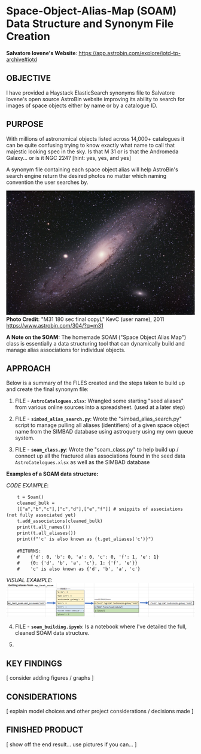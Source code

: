 # Space-Object-Alias-Map (SOAM) Data Structure and Synonym File Creation

**Salvatore Iovene's Website**: https://app.astrobin.com/explore/iotd-tp-archive#iotd

## OBJECTIVE
I have provided a Haystack ElasticSearch synonyms file to Salvatore Iovene's open source AstroBin website improving its ability to search for images of space objects either by name or by a catalogue ID.

## PURPOSE
With millions of astronomical objects listed across 14,000+ catalogues it can be quite confusing trying to know exactly what name to call that majestic looking spec in the sky. Is that M 31 or is that the Andromeda Galaxy... or is it NGC 224? [hint: yes, yes, and yes]

A synonym file containing each space object alias will help AstroBin's search engine return the desired photos no matter which naming convention the user searches by.

![alt text](image-1.png)
**Photo Credit**: "M31 180 sec final copyL" KevC (user name), 2011 https://www.astrobin.com/304/?q=m31 

**A Note on the SOAM:** The homemade SOAM ("Space Object Alias Map") class is essentially a data structuring tool that can dynamically build and manage alias associations for individual objects.

## APPROACH
Below is a summary of the FILES created and the steps taken to build up and create the final synonym file:

1) FILE - **`AstroCatelogues.xlsx`**: Wrangled some starting "seed aliases" from various online sources into a spreadsheet. (used at a later step)

2) FILE - **`simbad_alias_search.py`**: Wrote the "simbad_alias_search.py" script to manage pulling all aliases (identifiers) of a given space object name from the SIMBAD database using astroquery using my own queue system.

3) FILE - **`soam_class.py`**: Wrote the "soam_class.py" to help build up / connect up all the fractured alias associations found in the seed data `AstroCatelogues.xlsx` as well as the SIMBAD database

**Examples of a SOAM data structure:**

*CODE EXAMPLE*:
``` Code:
    t = Soam()
    cleaned_bulk = 
    [["a","b","c"],["c","d"],["e","f"]] # snippits of associations (not fully associated yet)
    t.add_associations(cleaned_bulk)
    print(t.all_names())
    print(t.all_aliases())
    print(f"'c' is also known as {t.get_aliases('c')}")

    #RETURNS:
    #    {'d': 0, 'b': 0, 'a': 0, 'c': 0, 'f': 1, 'e': 1}
    #    {0: {'d', 'b', 'a', 'c'}, 1: {'f', 'e'}}
    #    'c' is also known as {'d', 'b', 'a', 'c'}
```

*VISUAL EXAMPLE*:
![alt text](image.png)

4) FILE - **`soam_building.ipynb`**: Is a notebook where I've detailed the full, cleaned SOAM data structure. 


5) 

## KEY FINDINGS
[ consider adding figures / graphs ]

## CONSIDERATIONS
[ explain model choices and other project considerations / decisions made ]

## FINISHED PRODUCT
[ show off the end result... use pictures if you can... ]
